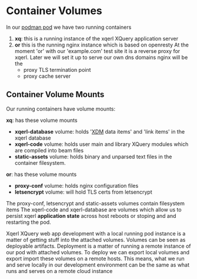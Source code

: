 #  Container Volumes

In our [podman pod](https://developers.redhat.com/blog/2019/01/15/podman-managing-containers-pods#podman_pods__what_you_need_to_know)
 we have two running containers

1. **xq**: this is a running instance of the xqerl XQuery application server
2. **or** this is the running nginx instance which is based on openresty
   At the moment 'or' with our 'example.com' test site it is a reverse proxy for xqerl.
   Later we will set it up to serve our own dns domains nginx will be the
    - proxy TLS termination point
    - proxy cache server

## Container Volume Mounts

Our running containers have volume mounts:

**xq**: has these volume mounts
 - **xqerl-database** volume: holds '[XDM](https://www.w3.org/TR/xpath-datamodel-31/) data items' and 'link items' in the xqerl database
 - **xqerl-code** volume: holds user main and library XQuery modules which are compiled into beam files
 - **static-assets** volume: holds binary and unparsed text files in the container filesystem. 

 **or**: has these volume mounts
 - **proxy-conf** volume: holds nginx configuration files
 - **letsencrypt** volume: will hold TLS certs from letsencrypt

The proxy-conf, letsencrypt and static-assets volumes contain filesystem items
 The xqerl-code and xqerl-database are volumes which allow us to persist xqerl **application state** 
 across host reboots or stoping and and restarting the pod.

Xqerl XQuery web app development with a local running pod instance is a matter of getting stuff into the attached volumes.
 Volumes can be seen as deployable artifacts. Deployment is a matter of running a remote instance of our pod with attached volumes.
 To deploy we can export local volumes and export import these volumes on a remote hosts.
 This means, what we run and serve locally in our development environment can be the same as what runs and serves on a remote cloud instance






 

